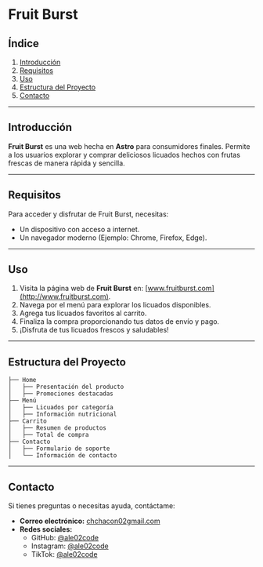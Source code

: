# Fruit Burst

## Índice

1. [Introducción](#introducción)
2. [Requisitos](#requisitos)
3. [Uso](#uso)
4. [Estructura del Proyecto](#estructura-del-proyecto)
5. [Contacto](#contacto)

---

## Introducción

**Fruit Burst** es una web hecha en **Astro** para consumidores finales. Permite a los usuarios explorar y comprar deliciosos licuados hechos con frutas frescas de manera rápida y sencilla.

---

## Requisitos

Para acceder y disfrutar de Fruit Burst, necesitas:

- Un dispositivo con acceso a internet.
- Un navegador moderno (Ejemplo: Chrome, Firefox, Edge).

---

## Uso

1. Visita la página web de **Fruit Burst** en: [www.fruitburst.com](http://www.fruitburst.com).
2. Navega por el menú para explorar los licuados disponibles.
3. Agrega tus licuados favoritos al carrito.
4. Finaliza la compra proporcionando tus datos de envío y pago.
5. ¡Disfruta de tus licuados frescos y saludables!

---

## Estructura del Proyecto

```plaintext
├── Home
│   ├── Presentación del producto
│   ├── Promociones destacadas
├── Menú
│   ├── Licuados por categoría
│   ├── Información nutricional
├── Carrito
│   ├── Resumen de productos
│   ├── Total de compra
├── Contacto
│   ├── Formulario de soporte
│   └── Información de contacto
```

---

## Contacto

Si tienes preguntas o necesitas ayuda, contáctame:

- **Correo electrónico:** [chchacon02gmail.com](mailto:chchacon02gmail.com)
- **Redes sociales:**
  - GitHub: [@ale02code](https://github.com/ale02code)
  - Instagram: [@ale02code](https://www.instagram.com/ale02.code/)
  - TikTok: [@ale02code](https://tiktok.com/@ale02code)

